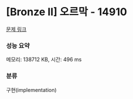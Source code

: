 # [Bronze II] 오르막 - 14910 

[문제 링크](https://www.acmicpc.net/problem/14910) 

### 성능 요약

메모리: 138712 KB, 시간: 496 ms

### 분류

구현(implementation)

